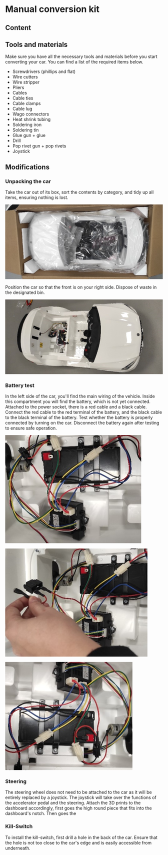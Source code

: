 # Manual conversion kit

## Content

## Tools and materials

Make sure you have all the necessary tools and materials before you start converting your car. You can find a list of the required items below.

* Screwdrivers (phillips and flat)
* Wire cutters
* Wire stripper
* Pliers
* Cables
* Cable ties
* Cable clamps
* Cable lug
* Wago connectors
* Heat shrink tubing
* Soldering iron
* Soldering tin
* Glue gun + glue
* Drill
* Pop rivet gun + pop rivets
* Joystick

## Modifications

### Unpacking the car

Take the car out of its box, sort the contents by category, and tidy up all items, ensuring nothing is lost.

![Unpacking car](/Images/Uitpakken_Auto.jpg "Taking car out of the box")

Position the car so that the front is on your right side. Dispose of waste in the designated bin.

![Unpacked car](/Images/Uitgepakte_Auto.jpg "Unpacked car")

### Battery test

In the left side of the car, you'll find the main wiring of the vehicle. Inside this compartment you will find the battery, which is not yet connected. Attached to the power socket, there is a red cable and a black cable. Connect the red cable to the red terminal of the battery, and the black cable to the black terminal of the battery. Test whether the battery is properly connected by turning on the car. Disconnect the battery again after testing to ensure safe operation.

![Battery](/Images/Batterij_Aansluiting.jpg "Main wiring")

![Battery fuse](/Images/Zekering_Batterij.jpg "Attached fuse to battery")

![Attached battery](/Images/Connector_Batterij.jpg "Attached battery")

### Steering

The steering wheel does not need to be attached to the car as it will be entirely replaced by a joystick. The joystick will take over the functions of the accelerator pedal and the steering.
Attach the 3D prints to the dashboard accordingly, first goes the high round piece that fits into the dashboard's notch. Then goes the <!--Nog verder aan te vullen-->

### Kill-Switch

To install the kill-switch, first drill a hole in the back of the car. Ensure that the hole is not too close to the car's edge and is easily accessible from underneath. 
<!---->